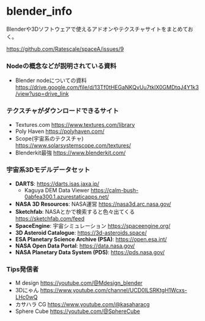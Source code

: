 # blender_info
Blenderや3Dソフトウェアで使えるアドオンやテクスチャサイトをまとめておく。

https://github.com/Ratescale/spaceA/issues/9


### Nodeの概念などが説明されている資料
- Blender nodeについての資料 https://drive.google.com/file/d/13Tf0tHEGaNKQvUu7tklX0GMDtqJ4Y1k3/view?usp=drive_link


### テクスチャがダウンロードできるサイト
- Textures.com https://www.textures.com/library
- Poly Haven https://polyhaven.com/
- Scope(宇宙系のテクスチャ) https://www.solarsystemscope.com/textures/
- Blenderkit最強 https://www.blenderkit.com/

### 宇宙系3Dモデルデータセット
- **DARTS**: https://darts.isas.jaxa.jp/
   - Kaguya DEM Data Viewer https://calm-bush-0abfea300.1.azurestaticapps.net/
- **NASA 3D Resources**: NASA運営 https://nasa3d.arc.nasa.gov/
- **Sketchfab**: NASAとかで検索すると色々出てくる https://sketchfab.com/feed
- **SpaceEngine**: 宇宙シミュレーション https://spaceengine.org/
- **3D Asteroid Catalogue**: https://3d-asteroids.space/
- **ESA Planetary Science Archive (PSA)**: https://open.esa.int/
- **NASA Open Data Portal**: https://data.nasa.gov/
- **NASA Planetary Data System (PDS)**: https://pds.nasa.gov/

### Tips発信者
- M design https://youtube.com/@Mdesign_blender
- 3Dにゃん https://www.youtube.com/channel/UCD0ILSRKtgH1Wcxs-LHc0wQ
- カサハラ CG https://www.youtube.com/@kasaharacg
- Sphere Cube https://youtube.com/@SphereCube
